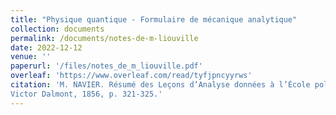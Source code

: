 ```yaml
---
title: "Physique quantique - Formulaire de mécanique analytique"
collection: documents
permalink: /documents/notes-de-m-liouville
date: 2022-12-12
venue: ''
paperurl: '/files/notes_de_m_liouville.pdf'
overleaf: 'https://www.overleaf.com/read/tyfjpncyyrws'
citation: 'M. NAVIER. Résumé des Leçons d’Analyse données à l’École polytechnique.
Victor Dalmont, 1856, p. 321-325.'
---
```

    

